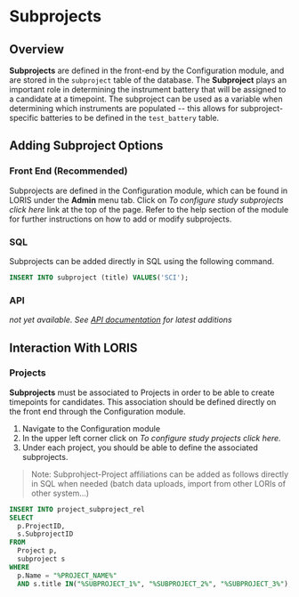 # Subprojects

## Overview
**Subprojects** are defined in the front-end by the Configuration module, and are stored in the `subproject` table of the database.
The **Subproject** plays an important role in determining the instrument battery that will be assigned to a candidate at a timepoint.  The subproject can be used as a variable when determining which instruments are populated -- this allows for subproject-specific batteries to be defined in the `test_battery` table. 

## Adding Subproject Options

### Front End (Recommended)
Subprojects are defined in the Configuration module, which can be found in LORIS under the **Admin** menu tab.  Click on _To configure study subprojects click here_ link at the top of the page. Refer to the help section of the module for further instructions on how to add or modify subprojects.
   
### SQL
Subprojects can be added directly in SQL using the following command.

```sql
INSERT INTO subproject (title) VALUES('SCI');
```


### API
 _not yet available. See [API documentation](../../../API/) for latest additions_
 

## Interaction With LORIS

### Projects
**Subprojects** must be associated to Projects in order to be able to create timepoints for candidates. This association should be defined directly on the front end through the Configuration module.

1. Navigate to the Configuration module
2. In the upper left corner click on _To configure study projects click here._
3. Under each project, you should be able to define the associated subprojects.

> Note: Subprohject-Project affiliations can be added as follows directly in SQL when needed (batch data uploads, import from other LORIs of other system...) 

  ```sql 
  INSERT INTO project_subproject_rel
  SELECT
	p.ProjectID,
	s.SubprojectID
  FROM
	Project p,
	subproject s
  WHERE
	p.Name = "%PROJECT_NAME%"
	AND s.title IN("%SUBPROJECT_1%", "%SUBPROJECT_2%", "%SUBPROJECT_3%");
   ```
